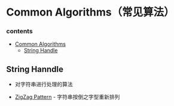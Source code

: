 # Common Algorithms（常见算法）

### contents

- [Common Algorithms](#common-algorithms)
    - [String Handle](#string-handle)


## String Hanndle

* 对字符串进行处理的算法

* [ZigZag Pattern](https://github.com/BlurtHeart/algorithms/tree/master/zigzag_pattern) - 字符串按倒之字型重新排列